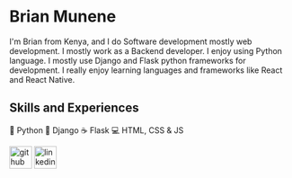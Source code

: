 # Brian Munene

I'm Brian from Kenya, and I do Software development mostly web development. I mostly work as a Backend developer. I enjoy using Python language. I mostly use Django and Flask python frameworks for development. I really enjoy learning languages and frameworks like React and React Native. 

## Skills and Experiences
🐍 Python
🌲 Django
☕  Flask
💻 HTML, CSS & JS


[<img src='https://cdn.jsdelivr.net/npm/simple-icons@3.0.1/icons/github.svg' alt='github' height='40'>](https://github.com/Brian-Munene)  [<img src='https://cdn.jsdelivr.net/npm/simple-icons@3.0.1/icons/linkedin.svg' alt='linkedin' height='40'>](https://www.linkedin.com/in/brian-munene-munyi/)  

